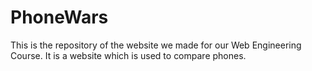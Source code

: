 PhoneWars
=========
This is the repository of the website we made for our Web Engineering Course. It is a website which is used to compare phones.
